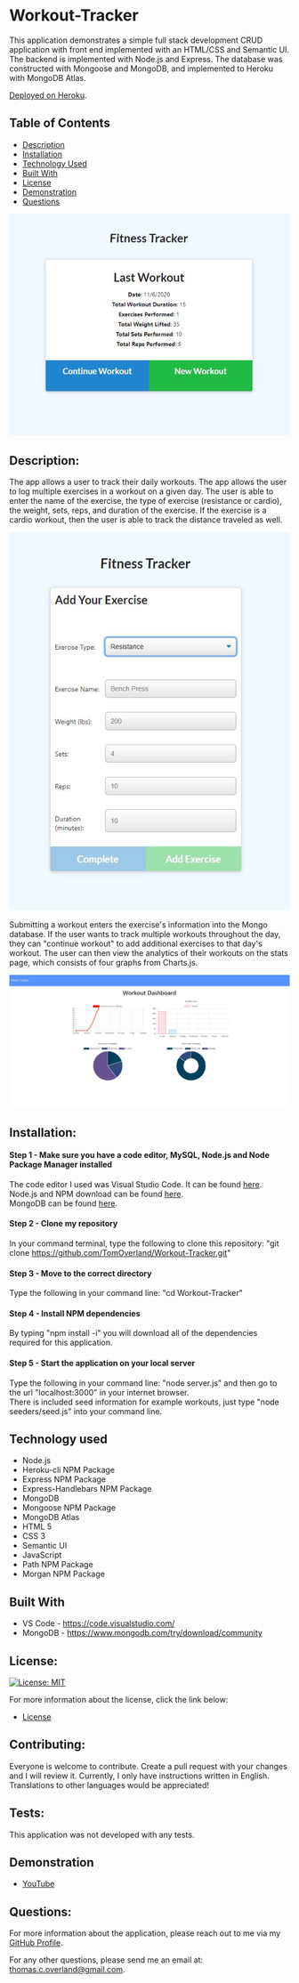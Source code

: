 # Workout-Tracker

This application demonstrates a simple full stack development CRUD application with front end implemented with an HTML/CSS and Semantic UI.  The backend is implemented with Node.js and Express. The database was constructed with Mongoose and MongoDB, and implemented to Heroku with MongoDB Atlas.

[Deployed on Heroku](https://agile-anchorage-58361.herokuapp.com/).

## Table of Contents

- [Description](#description)
- [Installation](#installation)
- [Technology Used](#technology-used)
- [Built With](#built-with)
- [License](#license)
- [Demonstration](#demonstration)
- [Questions](#questions)

![Screenshot of Application](https://github.com/TomOverland/Workout-Tracker/blob/main/public/assets/Last-Workout.JPG)


## Description:

The app allows a user to track their daily workouts. The app allows the user to log multiple exercises in a workout on a given day. The user is able to enter the name of the exercise, the type of exercise (resistance or cardio), the weight, sets, reps, and duration of the exercise. If the exercise is a cardio workout, then the user is able to track the distance traveled as well. 

![Screenshot of Application](https://github.com/TomOverland/Workout-Tracker/blob/main/public/assets/Add-New-Exercise.JPG)

Submitting a workout enters the exercise's information into the Mongo database. If the user wants to track multiple workouts throughout the day, they can "continue workout" to add additional exercises to that day's workout.  The user can then view the analytics of their workouts on the stats page, which consists of four graphs from Charts.js.

![Screenshot of Application](https://github.com/TomOverland/Workout-Tracker/blob/main/public/assets/Analytics.JPG)


## Installation:

#### Step 1 - Make sure you have a code editor, MySQL, Node.js and Node Package Manager installed

The code editor I used was Visual Studio Code. It can be found [here](https://code.visualstudio.com/download).  
Node.js and NPM download can be found [here](https://nodejs.org/en/).  
MongoDB can be found [here](https://www.mongodb.com/try/download/community).

#### Step 2 - Clone my repository

In your command terminal, type the following to clone this repository: "git clone https://github.com/TomOverland/Workout-Tracker.git"

#### Step 3 - Move to the correct directory

Type the following in your command line: "cd Workout-Tracker"

#### Step 4 - Install NPM dependencies

By typing "npm install -i" you will download all of the dependencies required for this application.

#### Step 5 - Start the application on your local server

Type the following in your command line: "node server.js" and then go to the url "localhost:3000" in your internet browser.  
There is included seed information for example workouts, just type "node seeders/seed.js" into your command line.

## Technology used
* Node.js
* Heroku-cli NPM Package
* Express NPM Package
* Express-Handlebars NPM Package
* MongoDB
* Mongoose NPM Package
* MongoDB Atlas
* HTML 5
* CSS 3
* Semantic UI
* JavaScript
* Path NPM Package
* Morgan NPM Package

## Built With
* VS Code - https://code.visualstudio.com/
* MongoDB - https://www.mongodb.com/try/download/community

## License:

[![License: MIT](https://img.shields.io/badge/License-MIT-yellow.svg)](https://opensource.org/licenses/MIT)

For more information about the license, click the link below:

- [License](https://opensource.org/licenses/)

## Contributing:

Everyone is welcome to contribute. Create a pull request with your changes and I will review it. Currently, I only have instructions written in English. Translations to other languages would be appreciated!

## Tests:

This application was not developed with any tests.

## Demonstration

- [YouTube](https://youtu.be/2QJjeok9mIU)

## Questions:

For more information about the application, please reach out to me via my [GitHub Profile](https://github.com/TomOverland).

For any other questions, please send me an email at: thomas.c.overland@gmail.com.
